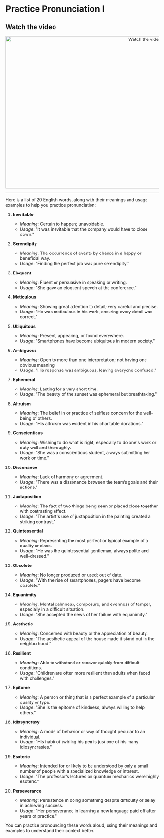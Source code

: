 # Practice Pronunciation I

## Watch the video
 <p align="center">
  <a href="https://www.youtube.com/watch?v=6wU6aDrSp3A" target="_blank">
    <img src="https://img.youtube.com/vi/6wU6aDrSp3A/hqdefault.jpg" alt="Watch the video" width="900" height="500">
  </a>
</p>


---

Here is a list of 20 English words, along with their meanings and usage examples to help you practice pronunciation:

1. **Inevitable**
   - *Meaning*: Certain to happen; unavoidable.
   - *Usage*: "It was inevitable that the company would have to close down."

2. **Serendipity**
   - *Meaning*: The occurrence of events by chance in a happy or beneficial way.
   - *Usage*: "Finding the perfect job was pure serendipity."

3. **Eloquent**
   - *Meaning*: Fluent or persuasive in speaking or writing.
   - *Usage*: "She gave an eloquent speech at the conference."

4. **Meticulous**
   - *Meaning*: Showing great attention to detail; very careful and precise.
   - *Usage*: "He was meticulous in his work, ensuring every detail was correct."

5. **Ubiquitous**
   - *Meaning*: Present, appearing, or found everywhere.
   - *Usage*: "Smartphones have become ubiquitous in modern society."

6. **Ambiguous**
   - *Meaning*: Open to more than one interpretation; not having one obvious meaning.
   - *Usage*: "His response was ambiguous, leaving everyone confused."

7. **Ephemeral**
   - *Meaning*: Lasting for a very short time.
   - *Usage*: "The beauty of the sunset was ephemeral but breathtaking."

8. **Altruism**
   - *Meaning*: The belief in or practice of selfless concern for the well-being of others.
   - *Usage*: "His altruism was evident in his charitable donations."

9. **Conscientious**
   - *Meaning*: Wishing to do what is right, especially to do one's work or duty well and thoroughly.
   - *Usage*: "She was a conscientious student, always submitting her work on time."

10. **Dissonance**
    - *Meaning*: Lack of harmony or agreement.
    - *Usage*: "There was a dissonance between the team’s goals and their actions."

11. **Juxtaposition**
    - *Meaning*: The fact of two things being seen or placed close together with contrasting effect.
    - *Usage*: "The artist's use of juxtaposition in the painting created a striking contrast."

12. **Quintessential**
    - *Meaning*: Representing the most perfect or typical example of a quality or class.
    - *Usage*: "He was the quintessential gentleman, always polite and well-dressed."

13. **Obsolete**
    - *Meaning*: No longer produced or used; out of date.
    - *Usage*: "With the rise of smartphones, pagers have become obsolete."

14. **Equanimity**
    - *Meaning*: Mental calmness, composure, and evenness of temper, especially in a difficult situation.
    - *Usage*: "She accepted the news of her failure with equanimity."

15. **Aesthetic**
    - *Meaning*: Concerned with beauty or the appreciation of beauty.
    - *Usage*: "The aesthetic appeal of the house made it stand out in the neighborhood."

16. **Resilient**
    - *Meaning*: Able to withstand or recover quickly from difficult conditions.
    - *Usage*: "Children are often more resilient than adults when faced with challenges."

17. **Epitome**
    - *Meaning*: A person or thing that is a perfect example of a particular quality or type.
    - *Usage*: "She is the epitome of kindness, always willing to help others."

18. **Idiosyncrasy**
    - *Meaning*: A mode of behavior or way of thought peculiar to an individual.
    - *Usage*: "His habit of twirling his pen is just one of his many idiosyncrasies."

19. **Esoteric**
    - *Meaning*: Intended for or likely to be understood by only a small number of people with a specialized knowledge or interest.
    - *Usage*: "The professor’s lectures on quantum mechanics were highly esoteric."

20. **Perseverance**
    - *Meaning*: Persistence in doing something despite difficulty or delay in achieving success.
    - *Usage*: "Her perseverance in learning a new language paid off after years of practice."

You can practice pronouncing these words aloud, using their meanings and examples to understand their context better.
